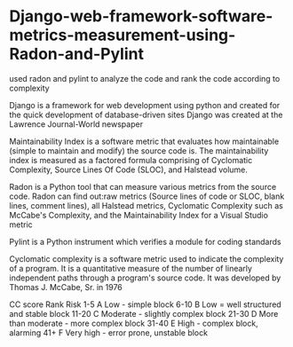 # Django-web-framework-software-metrics-measurement-using-Radon-and-Pylint

used radon and pylint to analyze the code and rank the code according to complexity

Django is a framework for web development using python and created for the quick development of database-driven sites 
Django was created at the Lawrence Journal-World newspaper

Maintainability Index is a software metric that evaluates how maintainable (simple to maintain and modify) the source code is. The maintainability index is measured as a factored formula comprising of Cyclomatic Complexity, Source Lines Of Code (SLOC), and Halstead volume. 

Radon is a Python tool that can measure various metrics from the source code. Radon can find out:raw metrics (Source lines of code or SLOC, blank lines, comment lines), all Halstead metrics, Cyclomatic Complexity such as McCabe's Complexity, and the Maintainability Index for a Visual Studio metric

Pylint is a Python instrument which verifies a module for coding standards

Cyclomatic complexity is a software metric used to indicate the complexity of a program. It is a quantitative measure of the number of linearly independent paths through a program's source code. It was developed by Thomas J. McCabe, Sr. in 1976

CC score        Rank        Risk
1-5             A           Low - simple block
6-10            B           Low = well structured and stable block
11-20           C           Moderate - slightly complex block
21-30           D           More than moderate - more complex block
31-40           E           High - complex block, alarming
41+             F           Very high - error prone, unstable block
